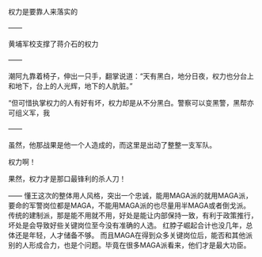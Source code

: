 权力是要靠人来落实的

——

黄埔军校支撑了蒋介石的权力

——

潮阿九靠着椅子，伸出一只手，翻掌说道：“天有黑白，地分日夜，权力也分台上和地下，台上的人光辉，地下的人肮脏。”

“但可惜执掌权力的人有好有坏，权力却是从不分黑白。警察可以变黑警，黑帮亦可组义军，我

——

虽然，他那战果是他一个人造成的，而这里是出动了整整一支军队。

权力啊！

果然，权力才是那口最锋利的杀人刀！

——
懂王这次的整体用人风格，突出一个忠诚，能用MAGA派的就用MAGA派，要命的军警岗位都是MAGA，不能用MAGA派的也尽量用半MAGA或者倒戈派。
传统的建制派，那是能不用就不用，好处是能让内部保持一致，有利于政策推行，坏处是会导致好些关键岗位至今没有准确的人选。
红脖子崛起合计也没几年，总体还是年轻，人才储备不够。
而且MAGA在得到众多关键岗位后，能否和其他派别的人形成合力，也是个问题。毕竟在很多MAGA派看来，他们才是最大功臣。
